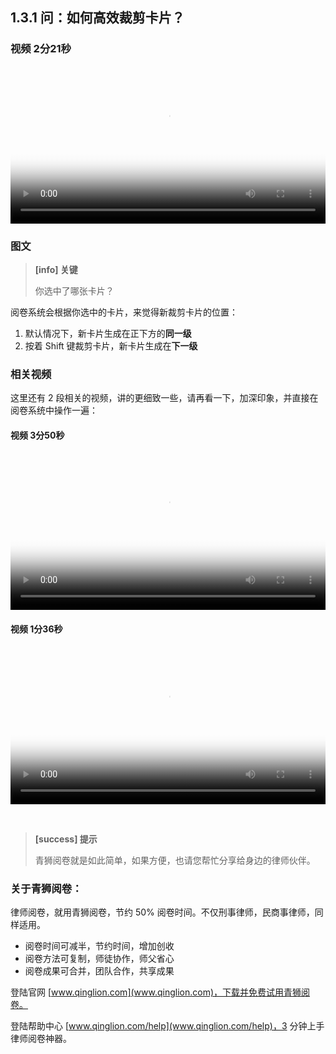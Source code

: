 ## 1.3.1 问：如何高效裁剪卡片？


### 视频 2分21秒


<video id="my-video" class="video-js" controls preload="auto" width="100%"
poster="https://ipic.qinglion.com/20211116_Card_Position.jpeg" data-setup='{"aspectRatio":"16:9"}'>
<source src="https://ipic.qinglion.com/20211116_Card_Position.mp4" type='video/mp4' >
</video>

### 图文

> **[info] 关键**
>
> 你选中了哪张卡片？

阅卷系统会根据你选中的卡片，来觉得新裁剪卡片的位置：

1. 默认情况下，新卡片生成在正下方的**同一级**
2. 按着 Shift 键裁剪卡片，新卡片生成在**下一级**


### 相关视频

这里还有 2 段相关的视频，讲的更细致一些，请再看一下，加深印象，并直接在阅卷系统中操作一遍：

#### 视频 3分50秒

<video id="my-video" class="video-js" controls preload="auto" width="100%"
poster="https://ipic.qinglion.com/20200329_Extract_Card.jpeg" data-setup='{"aspectRatio":"16:9"}'>
<source src="https://ipic.qinglion.com/20200329_Extract_Card.mp4" type='video/mp4' >
</video>



#### 视频 1分36秒


<video id="my-video" class="video-js" controls preload="auto" width="100%"
poster="https://ipic.qinglion.com/20220324-Card_Below.jpeg" data-setup='{"aspectRatio":"16:9"}'>
<source src="https://ipic.qinglion.com/20220324-Card_Below.mp4" type='video/mp4' >
</video>

<br />

> **[success] 提示**
>
> 青狮阅卷就是如此简单，如果方便，也请您帮忙分享给身边的律师伙伴。

### 关于青狮阅卷：

律师阅卷，就用青狮阅卷，节约 50% 阅卷时间。不仅刑事律师，民商事律师，同样适用。

- 阅卷时间可减半，节约时间，增加创收
- 阅卷方法可复制，师徒协作，师父省心
- 阅卷成果可合并，团队合作，共享成果

登陆官网 [www.qinglion.com](www.qinglion.com)，下载并免费试用青狮阅卷。

登陆帮助中心 [www.qinglion.com/help](www.qinglion.com/help)，3 分钟上手律师阅卷神器。
